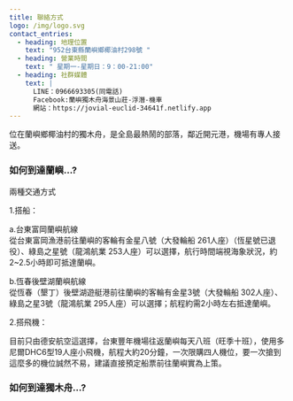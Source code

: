 ```yaml
---
title: 聯絡方式
logo: /img/logo.svg
contact_entries:
  - heading: 地理位置
    text: "952台東縣蘭嶼鄉椰油村298號 "
  - heading: 營業時間
    text: " 星期一-星期日：9：00-21:00"
  - heading: 社群媒體
    text: |
      LINE：0966693305(同電話)
      Facebook:蘭嶼獨木舟海景山莊-浮潛-機車
      網站：https://jovial-euclid-34641f.netlify.app
---
```

位在蘭嶼鄉椰油村的獨木舟，是全島最熱鬧的部落，鄰近開元港，機場有專人接送。

<h3 class="f4 b lh-title mb2">如何到達蘭嶼…?</h3>

兩種交通方式

1.搭船：

a.台東富岡蘭嶼航線\
從台東富岡漁港前往蘭嶼的客輪有金星八號（大發輪船 261人座）（恆星號已退役）、綠島之星號（龍鴻航業 253人座）可以選擇，航行時間端視海象狀況，約2~2.5小時即可抵達蘭嶼。

b.恆春後壁湖蘭嶼航線\
從恆春（墾丁）後壁湖遊艇港前往蘭嶼的客輪有金星3號（大發輪船 302人座）、綠島之星3號（龍鴻航業 295人座）可以選擇；航程約需2小時左右抵達蘭嶼。

2.搭飛機：

目前只由德安航空這選擇，台東豐年機場往返蘭嶼每天八班（旺季十班），使用多尼爾DHC6型19人座小飛機，航程大約20分鐘，一次限購四人機位，要一次搶到這麼多的機位誠然不易，建議直接預定船票前往蘭嶼實為上策。

<h3 class="f4 b lh-title mb2">如何到達獨木舟…?</h3>